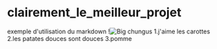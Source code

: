 # clairement_le_meilleur_projet
exemple d'utilisation du markdown
!![Big chungus](https://i.redd.it/s26ue85xwe921.png)
1.j'aime les carottes
2.les patates douces sont douces
3.pomme
